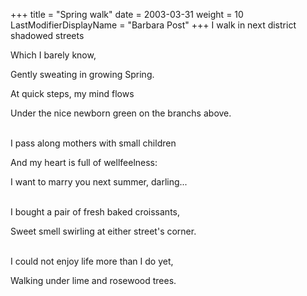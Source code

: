 +++
title = "Spring walk"
date = 2003-03-31
weight = 10
LastModifierDisplayName = "Barbara Post"
+++
I walk in next district shadowed streets

Which I barely know,

Gently sweating in growing Spring.

At quick steps, my mind flows

Under the nice newborn green on the branchs above.

 \
I pass along mothers with small children

And my heart is full of wellfeelness:

I want to marry you next summer, darling...

 \
I bought a pair of fresh baked croissants,

Sweet smell swirling at either street's corner.

 \
I could not enjoy life more than I do yet,

Walking under lime and rosewood trees.
